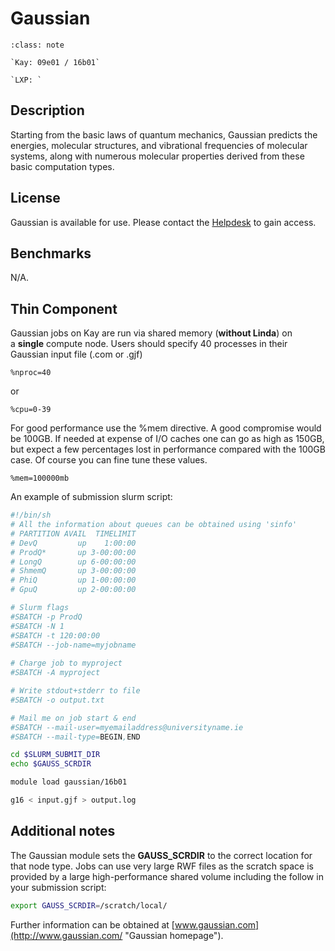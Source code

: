 # Gaussian

```{admonition} Versions Installed
:class: note

`Kay: 09e01 / 16b01`

`LXP: `

```

## Description

Starting from the basic laws of quantum mechanics, Gaussian predicts the
energies, molecular structures, and vibrational frequencies of molecular
systems, along with numerous molecular properties derived from these
basic computation types.

## License

Gaussian is available for use. Please contact the [Helpdesk](/academic/national-hpc/user-support "ICHEC Helpdesk") to gain access.

## Benchmarks

N/A.

## Thin Component

Gaussian jobs on Kay are run via shared memory (**without Linda**) on
a **single** compute node. Users should specify 40 processes in their
Gaussian input file (.com or .gjf)

`%nproc=40`

or

`%cpu=0-39`

For good performance use the %mem directive. A good compromise would be
100GB. If needed at expense of I/O caches one can go as high as 150GB,
but expect a few percentages lost in performance compared with the 100GB
case. Of course you can fine tune these values.

`%mem=100000mb`

An example of submission slurm script:

```bash
#!/bin/sh
# All the information about queues can be obtained using 'sinfo'
# PARTITION AVAIL  TIMELIMIT  
# DevQ         up    1:00:00   
# ProdQ*       up 3-00:00:00    
# LongQ        up 6-00:00:00    
# ShmemQ       up 3-00:00:00    
# PhiQ         up 1-00:00:00   
# GpuQ         up 2-00:00:00    

# Slurm flags
#SBATCH -p ProdQ
#SBATCH -N 1
#SBATCH -t 120:00:00
#SBATCH --job-name=myjobname
    
# Charge job to myproject 
#SBATCH -A myproject

# Write stdout+stderr to file
#SBATCH -o output.txt

# Mail me on job start & end
#SBATCH --mail-user=myemailaddress@universityname.ie
#SBATCH --mail-type=BEGIN,END

cd $SLURM_SUBMIT_DIR
echo $GAUSS_SCRDIR

module load gaussian/16b01

g16 < input.gjf > output.log   
```

## Additional notes

The Gaussian module sets the **GAUSS_SCRDIR** to the correct location
for that node type. Jobs can use very large RWF files as the scratch
space is provided by a large high-performance shared volume including
the follow in your submission script:

```bash
export GAUSS_SCRDIR=/scratch/local/
```

Further information can be obtained at [www.gaussian.com](http://www.gaussian.com/ "Gaussian homepage").

